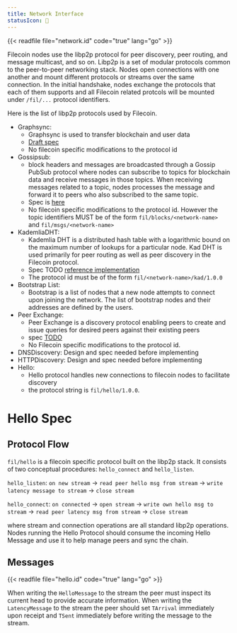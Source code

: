 ```yaml
---
title: Network Interface
statusIcon: 🔁
---
```


{{< readfile file="network.id" code="true" lang="go" >}}


Filecoin nodes use the libp2p protocol for peer discovery, peer routing, and message multicast, and so on. Libp2p is a set of modular protocols common to the peer-to-peer networking stack. Nodes open connections with one another and mount different protocols or streams over the same connection. In the initial handshake, nodes exchange the protocols that each of them supports and all Filecoin related protcols will be mounted under `/fil/...` protocol identifiers.

Here is the list of libp2p protocols used by Filecoin.

- Graphsync: 
	- Graphsync is used to transfer blockchain and user data
	- [Draft spec](https://github.com/ipld/specs/blob/master/block-layer/graphsync/graphsync.md)
	- No filecoin specific modifications to the protocol id
- Gossipsub: 
	- block headers and messages are broadcasted through a Gossip PubSub protocol where nodes can subscribe to topics for blockchain data and receive messages in those topics. When receiving messages related to a topic, nodes processes the message and forward it to peers who also subscribed to the same topic.
	- Spec is [here](https://github.com/libp2p/specs/tree/master/pubsub/gossipsub)
	- No filecoin specific modifications to the protocol id.  However the topic identifiers MUST be of the form `fil/blocks/<network-name>` and `fil/msgs/<network-name>`
- KademliaDHT: 
	- Kademlia DHT is a distributed hash table with a logarithmic bound on the maximum number of lookups for a particular node. Kad DHT is used primarily for peer routing as well as peer discovery in the Filecoin protocol.
	- Spec TODO [reference implementation](https://github.com/libp2p/go-libp2p-kad-dht)
	- The protocol id must be of the form `fil/<network-name>/kad/1.0.0`
- Bootstrap List: 
	- Bootstrap is a list of nodes that a new node attempts to connect upon joining the network. The list of bootstrap nodes and their addresses are defined by the users.
- Peer Exchange: 
	- Peer Exchange is a discovery protocol enabling peers to create and issue queries for desired peers against their existing peers
	- spec [TODO](https://github.com/libp2p/specs/issues/222)
	- No Filecoin specific modifications to the protocol id.
- DNSDiscovery: Design and spec needed before implementing
- HTTPDiscovery: Design and spec needed before implementing
- Hello:
	- Hello protocol handles new connections to filecoin nodes to facilitate discovery
	- the protocol string is `fil/hello/1.0.0`. 

# Hello Spec 

## Protocol Flow

`fil/hello` is a filecoin specific protocol built on the libp2p stack.  It consists of two conceptual
procedures: `hello_connect` and `hello_listen`.   

`hello_listen`: `on new stream` -> `read peer hello msg from stream` -> `write latency message to stream` -> `close stream`

`hello_connect`: `on connected` -> `open stream` -> `write own hello msg to stream` -> `read peer latency msg from stream`  -> `close stream`

where stream and connection operations are all standard libp2p operations.  Nodes running the Hello Protocol should consume the incoming Hello Message and use it to help manage peers and sync the chain.

## Messages
{{< readfile file="hello.id" code="true" lang="go" >}}


When writing the `HelloMessage` to the stream the peer must inspect its current head to provide accurate information.  When writing the `LatencyMessage` to the stream the peer should set `TArrival` immediately upon receipt and `TSent` immediately before writing the message to the stream.

